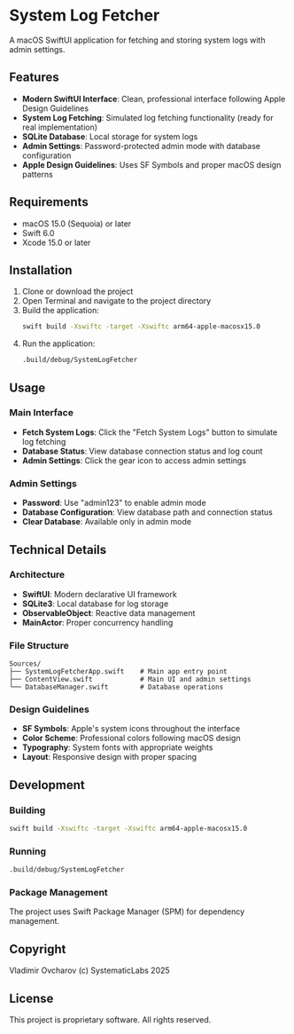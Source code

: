 # System Log Fetcher

A macOS SwiftUI application for fetching and storing system logs with admin settings.

## Features

- **Modern SwiftUI Interface**: Clean, professional interface following Apple Design Guidelines
- **System Log Fetching**: Simulated log fetching functionality (ready for real implementation)
- **SQLite Database**: Local storage for system logs
- **Admin Settings**: Password-protected admin mode with database configuration
- **Apple Design Guidelines**: Uses SF Symbols and proper macOS design patterns

## Requirements

- macOS 15.0 (Sequoia) or later
- Swift 6.0
- Xcode 15.0 or later

## Installation

1. Clone or download the project
2. Open Terminal and navigate to the project directory
3. Build the application:
   ```bash
   swift build -Xswiftc -target -Xswiftc arm64-apple-macosx15.0
   ```
4. Run the application:
   ```bash
   .build/debug/SystemLogFetcher
   ```

## Usage

### Main Interface
- **Fetch System Logs**: Click the "Fetch System Logs" button to simulate log fetching
- **Database Status**: View database connection status and log count
- **Admin Settings**: Click the gear icon to access admin settings

### Admin Settings
- **Password**: Use "admin123" to enable admin mode
- **Database Configuration**: View database path and connection status
- **Clear Database**: Available only in admin mode

## Technical Details

### Architecture
- **SwiftUI**: Modern declarative UI framework
- **SQLite3**: Local database for log storage
- **ObservableObject**: Reactive data management
- **MainActor**: Proper concurrency handling

### File Structure
```
Sources/
├── SystemLogFetcherApp.swift    # Main app entry point
├── ContentView.swift            # Main UI and admin settings
└── DatabaseManager.swift        # Database operations
```

### Design Guidelines
- **SF Symbols**: Apple's system icons throughout the interface
- **Color Scheme**: Professional colors following macOS design
- **Typography**: System fonts with appropriate weights
- **Layout**: Responsive design with proper spacing

## Development

### Building
```bash
swift build -Xswiftc -target -Xswiftc arm64-apple-macosx15.0
```

### Running
```bash
.build/debug/SystemLogFetcher
```

### Package Management
The project uses Swift Package Manager (SPM) for dependency management.

## Copyright

Vladimir Ovcharov (c) SystematicLabs 2025

## License

This project is proprietary software. All rights reserved.
